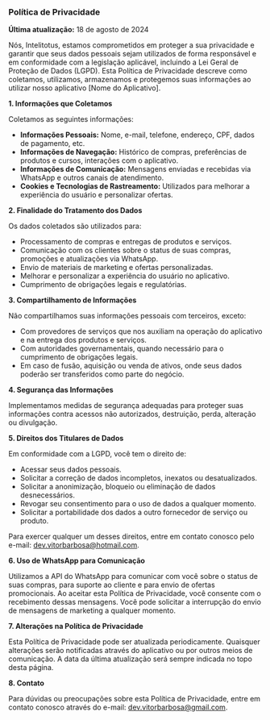 ### **Política de Privacidade**

**Última atualização:** 18 de agosto de 2024

Nós, Intelitotus, estamos comprometidos em proteger a sua privacidade e garantir que seus dados pessoais sejam utilizados de forma responsável e em conformidade com a legislação aplicável, incluindo a Lei Geral de Proteção de Dados (LGPD). Esta Política de Privacidade descreve como coletamos, utilizamos, armazenamos e protegemos suas informações ao utilizar nosso aplicativo [Nome do Aplicativo].

**1. Informações que Coletamos**

Coletamos as seguintes informações:

- **Informações Pessoais:** Nome, e-mail, telefone, endereço, CPF, dados de pagamento, etc.
- **Informações de Navegação:** Histórico de compras, preferências de produtos e cursos, interações com o aplicativo.
- **Informações de Comunicação:** Mensagens enviadas e recebidas via WhatsApp e outros canais de atendimento.
- **Cookies e Tecnologias de Rastreamento:** Utilizados para melhorar a experiência do usuário e personalizar ofertas.

**2. Finalidade do Tratamento dos Dados**

Os dados coletados são utilizados para:

- Processamento de compras e entregas de produtos e serviços.
- Comunicação com os clientes sobre o status de suas compras, promoções e atualizações via WhatsApp.
- Envio de materiais de marketing e ofertas personalizadas.
- Melhorar e personalizar a experiência do usuário no aplicativo.
- Cumprimento de obrigações legais e regulatórias.

**3. Compartilhamento de Informações**

Não compartilhamos suas informações pessoais com terceiros, exceto:

- Com provedores de serviços que nos auxiliam na operação do aplicativo e na entrega dos produtos e serviços.
- Com autoridades governamentais, quando necessário para o cumprimento de obrigações legais.
- Em caso de fusão, aquisição ou venda de ativos, onde seus dados poderão ser transferidos como parte do negócio.

**4. Segurança das Informações**

Implementamos medidas de segurança adequadas para proteger suas informações contra acessos não autorizados, destruição, perda, alteração ou divulgação.

**5. Direitos dos Titulares de Dados**

Em conformidade com a LGPD, você tem o direito de:

- Acessar seus dados pessoais.
- Solicitar a correção de dados incompletos, inexatos ou desatualizados.
- Solicitar a anonimização, bloqueio ou eliminação de dados desnecessários.
- Revogar seu consentimento para o uso de dados a qualquer momento.
- Solicitar a portabilidade dos dados a outro fornecedor de serviço ou produto.

Para exercer qualquer um desses direitos, entre em contato conosco pelo e-mail: dev.vitorbarbosa@hotmail.com.

**6. Uso de WhatsApp para Comunicação**

Utilizamos a API do WhatsApp para comunicar com você sobre o status de suas compras, para suporte ao cliente e para envio de ofertas promocionais. Ao aceitar esta Política de Privacidade, você consente com o recebimento dessas mensagens. Você pode solicitar a interrupção do envio de mensagens de marketing a qualquer momento.

**7. Alterações na Política de Privacidade**

Esta Política de Privacidade pode ser atualizada periodicamente. Quaisquer alterações serão notificadas através do aplicativo ou por outros meios de comunicação. A data da última atualização será sempre indicada no topo desta página.

**8. Contato**

Para dúvidas ou preocupações sobre esta Política de Privacidade, entre em contato conosco através do e-mail: dev.vitorbarbosa@gmail.com.


